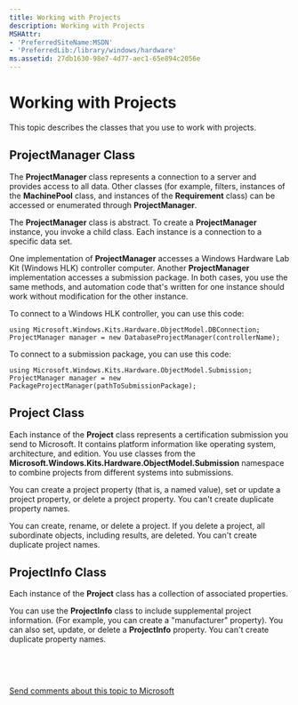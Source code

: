 ```yaml
---
title: Working with Projects
description: Working with Projects
MSHAttr:
- 'PreferredSiteName:MSDN'
- 'PreferredLib:/library/windows/hardware'
ms.assetid: 27db1630-98e7-4d77-aec1-65e894c2056e
---
```


# Working with Projects


This topic describes the classes that you use to work with projects.

## <span id="ProjectManager_Class"></span><span id="projectmanager_class"></span><span id="PROJECTMANAGER_CLASS"></span>ProjectManager Class


The **ProjectManager** class represents a connection to a server and provides access to all data. Other classes (for example, filters, instances of the **MachinePool** class, and instances of the **Requirement** class) can be accessed or enumerated through **ProjectManager**.

The **ProjectManager** class is abstract. To create a **ProjectManager** instance, you invoke a child class. Each instance is a connection to a specific data set.

One implementation of **ProjectManager** accesses a Windows Hardware Lab Kit (Windows HLK) controller computer. Another **ProjectManager** implementation accesses a submission package. In both cases, you use the same methods, and automation code that's written for one instance should work without modification for the other instance.

To connect to a Windows HLK controller, you can use this code:

``` syntax
using Microsoft.Windows.Kits.Hardware.ObjectModel.DBConnection;
ProjectManager manager = new DatabaseProjectManager(controllerName);
```

To connect to a submission package, you can use this code:

``` syntax
using Microsoft.Windows.Kits.Hardware.ObjectModel.Submission;
ProjectManager manager = new PackageProjectManager(pathToSubmissionPackage);
```

## <span id="Project_Class"></span><span id="project_class"></span><span id="PROJECT_CLASS"></span>Project Class


Each instance of the **Project** class represents a certification submission you send to Microsoft. It contains platform information like operating system, architecture, and edition. You use classes from the **Microsoft.Windows.Kits.Hardware.ObjectModel.Submission** namespace to combine projects from different systems into submissions.

You can create a project property (that is, a named value), set or update a project property, or delete a project property. You can't create duplicate property names.

You can create, rename, or delete a project. If you delete a project, all subordinate objects, including results, are deleted. You can't create duplicate project names.

## <span id="ProjectInfo_Class"></span><span id="projectinfo_class"></span><span id="PROJECTINFO_CLASS"></span>ProjectInfo Class


Each instance of the **Project** class has a collection of associated properties.

You can use the **ProjectInfo** class to include supplemental project information. (For example, you can create a "manufacturer" property). You can also set, update, or delete a **ProjectInfo** property. You can't create duplicate property names.

 

 

[Send comments about this topic to Microsoft](mailto:wsddocfb@microsoft.com?subject=Documentation%20feedback%20%5Bp_hlk_om\p_hlk%5D:%20Working%20with%20Projects%20%20RELEASE:%20%287/11/2017%29&body=%0A%0APRIVACY%20STATEMENT%0A%0AWe%20use%20your%20feedback%20to%20improve%20the%20documentation.%20We%20don't%20use%20your%20email%20address%20for%20any%20other%20purpose,%20and%20we'll%20remove%20your%20email%20address%20from%20our%20system%20after%20the%20issue%20that%20you're%20reporting%20is%20fixed.%20While%20we're%20working%20to%20fix%20this%20issue,%20we%20might%20send%20you%20an%20email%20message%20to%20ask%20for%20more%20info.%20Later,%20we%20might%20also%20send%20you%20an%20email%20message%20to%20let%20you%20know%20that%20we've%20addressed%20your%20feedback.%0A%0AFor%20more%20info%20about%20Microsoft's%20privacy%20policy,%20see%20http://privacy.microsoft.com/en-us/default.aspx. "Send comments about this topic to Microsoft")




